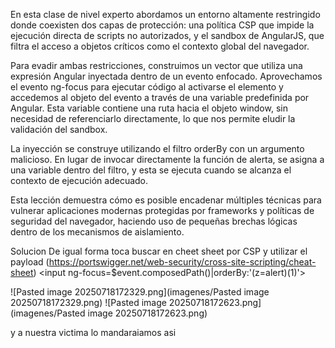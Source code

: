 En esta clase de nivel experto abordamos un entorno altamente restringido donde coexisten dos capas de protección: una política CSP que impide la ejecución directa de scripts no autorizados, y el sandbox de AngularJS, que filtra el acceso a objetos críticos como el contexto global del navegador.

Para evadir ambas restricciones, construimos un vector que utiliza una expresión Angular inyectada dentro de un evento enfocado. Aprovechamos el evento ng-focus para ejecutar código al activarse el elemento y accedemos al objeto del evento a través de una variable predefinida por Angular. Esta variable contiene una ruta hacia el objeto window, sin necesidad de referenciarlo directamente, lo que nos permite eludir la validación del sandbox.

La inyección se construye utilizando el filtro orderBy con un argumento malicioso. En lugar de invocar directamente la función de alerta, se asigna a una variable dentro del filtro, y esta se ejecuta cuando se alcanza el contexto de ejecución adecuado.

Esta lección demuestra cómo es posible encadenar múltiples técnicas para vulnerar aplicaciones modernas protegidas por frameworks y políticas de seguridad del navegador, haciendo uso de pequeñas brechas lógicas dentro de los mecanismos de aislamiento.

Solucion
De igual forma toca buscar en cheet sheet por CSP y utilizar el payload (https://portswigger.net/web-security/cross-site-scripting/cheat-sheet)
<input ng-focus=$event.composedPath()|orderBy:'(z=alert)(1)'>

![Pasted image 20250718172329.png](imagenes/Pasted image 20250718172329.png)
![Pasted image 20250718172623.png](imagenes/Pasted image 20250718172623.png)

y a nuestra victima lo mandaraiamos asi
<script>
location = 'https://0aa000e7038c1ef180980375002c00b1.web-security-academy.net/?search=<input id=x+ng-focus=$event.composedPath()|orderBy:%27(z=alert)(document.cookie)%27>#x';
</script>
